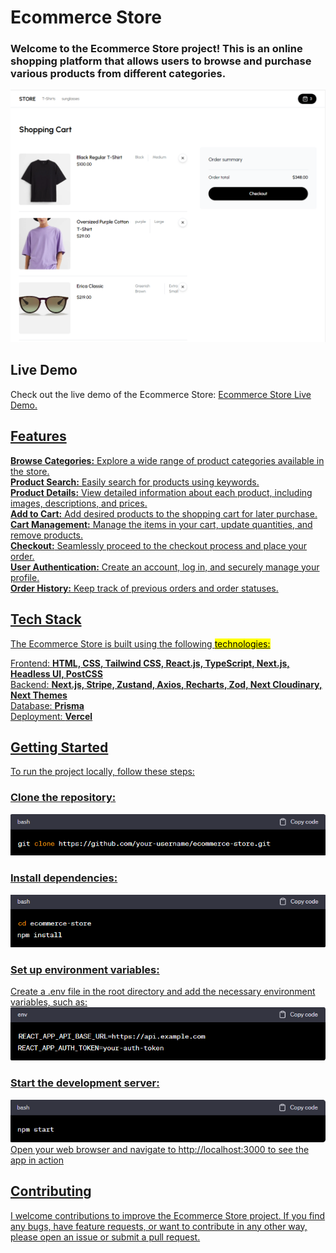 <h1>Ecommerce Store</h1>
<h3>Welcome to the Ecommerce Store project! This is an online shopping platform that allows users to browse and purchase various products from different categories.</h3>

<img src="./src/store-2.png" alt="Ecommerce_Store_Screenshot"/>

<h2>Live Demo</h2>
Check out the live demo of the Ecommerce Store: <span> <a href= https://ecommerce-store-zeta-sable.vercel.app target="_blank"> Ecommerce Store Live Demo. <span>

<h2>Features</h2>
<b>Browse Categories:</b> Explore a wide range of product categories available in the store.<br>
<b>Product Search:</b> Easily search for products using keywords.<br>
<b>Product Details:</b> View detailed information about each product, including images, descriptions, and prices.<br>
<b>Add to Cart:</b> Add desired products to the shopping cart for later purchase.<br>
<b>Cart Management:</b> Manage the items in your cart, update quantities, and remove products.<br>
<b>Checkout:</b> Seamlessly proceed to the checkout process and place your order.<br>
<b>User Authentication:</b> Create an account, log in, and securely manage your profile.<br>
<b>Order History:</b> Keep track of previous orders and order statuses.

<h2>Tech Stack</h2>
The Ecommerce Store is built using the following <mark>technologies:</mark> <br>

Frontend: <b>HTML, CSS, Tailwind CSS, React.js, TypeScript, Next.js, Headless UI, PostCSS</b> <br>
Backend: <b>Next.js, Stripe, Zustand, Axios, Recharts, Zod, Next Cloudinary, Next Themes</b> <br>
Database: <b>Prisma</b> <br>
Deployment: <b>Vercel</b> <br>

<h2>Getting Started </h2>
To run the project locally, follow these steps:

<h3>Clone the repository:</h3>
<img src="./src/clone.png" alt="clone"/> <br>

<h3>Install dependencies:</h3>
<img src="./src/dep.png" alt="dep"/><br>

<h3>Set up environment variables:</h3>
Create a .env file in the root directory and add the necessary environment variables, such as: <br>
<img src="./src/env.png" alt="env"/>

<h3>Start the development server:</h3>
<img src="./src/start.png" alt="start"/> <br>
Open your web browser and navigate to http://localhost:3000 to see the app in action <br>

<h2>Contributing</h2>
I welcome contributions to improve the Ecommerce Store project. If you find any bugs, have feature requests, or want to contribute in any other way, please open an issue or submit a pull request.
